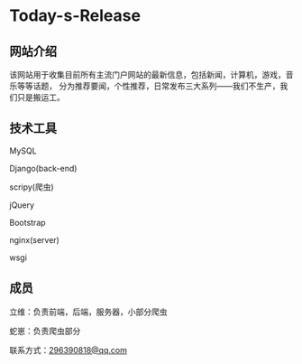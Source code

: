 # Today-s-Release

## 网站介绍

该网站用于收集目前所有主流门户网站的最新信息，包括新闻，计算机，游戏，音乐等等话题，
分为推荐要闻，个性推荐，日常发布三大系列——我们不生产，我们只是搬运工。

## 技术工具

MySQL

Django(back-end)

scripy(爬虫)

jQuery

Bootstrap

nginx(server)

wsgi

## 成员

立维：负责前端，后端，服务器，小部分爬虫

蛇崽：负责爬虫部分

联系方式：296390818@qq.com

